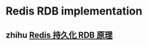 # Redis  RDB implementation



## zhihu [Redis 持久化 RDB 原理](https://zhuanlan.zhihu.com/p/345233479)

